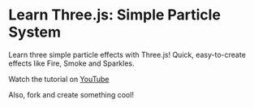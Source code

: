 # Learn Three.js: Simple Particle System

Learn three simple particle effects with Three.js!
Quick, easy-to-create effects like Fire, Smoke and Sparkles.

Watch the tutorial on [YouTube](https://youtu.be/h1UQdbuF204)

Also, fork and create something cool!